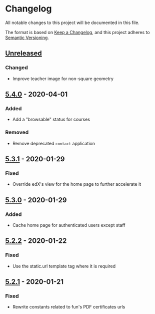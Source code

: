 # Changelog

All notable changes to this project will be documented in this file.

The format is based on [Keep a Changelog](https://keepachangelog.com/en/1.0.0/),
and this project adheres to [Semantic Versioning](https://semver.org/spec/v2.0.0.html).

## [Unreleased]

### Changed

- Improve teacher image for non-square geometry

## [5.4.0] - 2020-04-01

### Added

- Add a "browsable" status for courses

### Removed

- Remove deprecated `contact` application

## [5.3.1] - 2020-01-29

### Fixed

- Override edX's view for the home page to further accelerate it

## [5.3.0] - 2020-01-29

### Added

- Cache home page for authenticated users except staff

## [5.2.2] - 2020-01-22

### Fixed

- Use the static.url template tag where it is required

## [5.2.1] - 2020-01-21

### Fixed

- Rewrite constants related to fun's PDF certificates urls

[unreleased]: https://github.com/openfun/fun-apps/compare/v5.4.0...HEAD
[5.4.0]: https://github.com/openfun/fun-apps/compare/v5.3.1...v5.4.0
[5.3.1]: https://github.com/openfun/fun-apps/compare/v5.3.0...v5.3.1
[5.3.0]: https://github.com/openfun/fun-apps/compare/v5.2.2...v5.3.0
[5.2.2]: https://github.com/openfun/fun-apps/compare/v5.2.1...v5.2.2
[5.2.1]: https://github.com/openfun/fun-apps/releases/tag/v5.2.1
